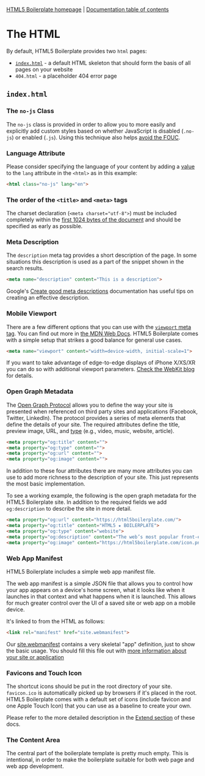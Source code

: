 [HTML5 Boilerplate homepage](https://html5boilerplate.com/) | [Documentation
table of contents](TOC.md)

# The HTML

By default, HTML5 Boilerplate provides two `html` pages:

- [`index.html`](#indexhtml) - a default HTML skeleton that should form the
  basis of all pages on your website
- `404.html` - a placeholder 404 error page

## `index.html`

### The `no-js` Class

The `no-js` class is provided in order to allow you to more easily and
explicitly add custom styles based on whether JavaScript is disabled (`.no-js`)
or enabled (`.js`). Using this technique also helps [avoid the
FOUC](https://www.paulirish.com/2009/avoiding-the-fouc-v3/).

### Language Attribute

Please consider specifying the language of your content by adding a
[value](https://www.iana.org/assignments/language-subtag-registry/language-subtag-registry)
to the `lang` attribute in the `<html>` as in this example:

```html
<html class="no-js" lang="en">
```

### The order of the `<title>` and `<meta>` tags

The charset declaration (`<meta charset="utf-8">`) must be included completely
within the
[first 1024 bytes of the document](https://html.spec.whatwg.org/multipage/semantics.html#charset)
and should be specified as early as possible.

### Meta Description

The `description` meta tag provides a short description of the page. In some
situations this description is used as a part of the snippet shown in the search
results.

```html
<meta name="description" content="This is a description">
```

Google's
[Create good meta descriptions](https://support.google.com/webmasters/answer/35624?hl=en#meta-descriptions)
documentation has useful tips on creating an effective description.

### Mobile Viewport

There are a few different options that you can use with the
[`viewport` meta tag](https://docs.google.com/present/view?id=dkx3qtm_22dxsrgcf4 "Viewport and Media Queries - The Complete Idiot's Guide").
You can find out more in [
the MDN Web Docs](https://developer.mozilla.org/en-US/docs/Web/HTML/Viewport_meta_tag).
HTML5 Boilerplate comes with a simple setup that strikes a good balance for general use cases.

```html
<meta name="viewport" content="width=device-width, initial-scale=1">
```

If you want to take advantage of edge-to-edge displays of iPhone X/XS/XR you
can do so with additional viewport parameters.
[Check the WebKit blog](https://webkit.org/blog/7929/designing-websites-for-iphone-x/) for
details.

### Open Graph Metadata

The [Open Graph Protocol](https://ogp.me/) allows you to define the way your
site is presented when referenced on third party sites and applications
(Facebook, Twitter, LinkedIn). The protocol provides a series of meta elements
that define the details of your site. The required attributes define the title,
preview image, URL, and [type](https://ogp.me/#types) (e.g., video, music,
website, article).

```html
<meta property="og:title" content="">
<meta property="og:type" content="">
<meta property="og:url" content="">
<meta property="og:image" content="">
```

In addition to these four attributes there are many more attributes you can use
to add more richness to the description of your site. This just represents the
most basic implementation.

To see a working example, the following is the open graph metadata for the HTML5
Boilerplate site. In addition to the required fields we add `og:description` to
describe the site in more detail.

```html
<meta property="og:url" content="https://html5boilerplate.com/">
<meta property="og:title" content="HTML5 ★ BOILERPLATE">
<meta property="og:type" content="website">
<meta property="og:description" content="The web’s most popular front-end template which helps you build fast, robust, and adaptable web apps or sites.">
<meta property="og:image" content="https://html5boilerplate.com/icon.png">
```

### Web App Manifest

HTML5 Boilerplate includes a simple web app manifest file.

The web app manifest is a simple JSON file that allows you to control how your
app appears on a device's home screen, what it looks like when it launches in
that context and what happens when it is launched. This allows for much greater
control over the UI of a saved site or web app on a mobile device.

It's linked to from the HTML as follows:

```html
<link rel="manifest" href="site.webmanifest">
```

Our
[site.webmanifest](https://github.com/h5bp/html5-boilerplate/blob/main/src/site.webmanifest)
contains a very skeletal "app" definition, just to show the basic usage. You
should fill this file out with
[more information about your site or application](https://developer.mozilla.org/en-US/docs/Web/Manifest)

### Favicons and Touch Icon

The shortcut icons should be put in the root directory of your site.
`favicon.ico` is automatically picked up by browsers if it's placed in the root.
HTML5 Boilerplate comes with a default set of icons (include favicon and one
Apple Touch Icon) that you can use as a baseline to create your own.

Please refer to the more detailed description in the [Extend section](extend.md)
of these docs.

### The Content Area

The central part of the boilerplate template is pretty much empty. This is
intentional, in order to make the boilerplate suitable for both web page and web
app development.
